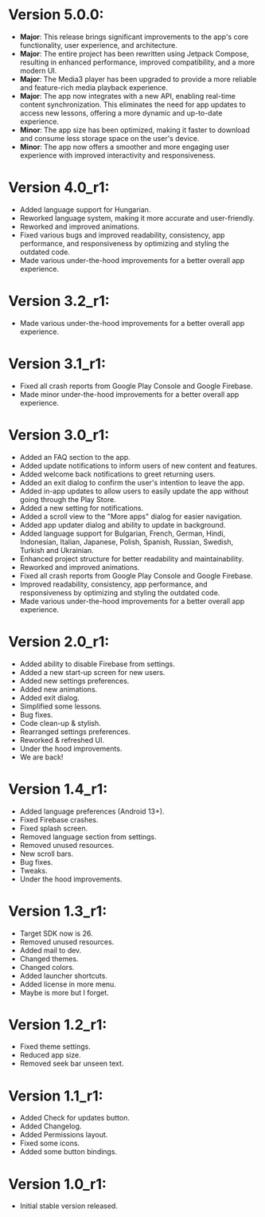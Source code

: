 # Version 5.0.0:
- **Major**: This release brings significant improvements to the app's core functionality, user experience, and architecture.
- **Major**: The entire project has been rewritten using Jetpack Compose, resulting in enhanced performance, improved compatibility, and a more modern UI.
- **Major**: The Media3 player has been upgraded to provide a more reliable and feature-rich media playback experience.
- **Major**: The app now integrates with a new API, enabling real-time content synchronization. This eliminates the need for app updates to access new lessons, offering a more dynamic and up-to-date experience.
- **Minor**: The app size has been optimized, making it faster to download and consume less storage space on the user's device.
- **Minor**: The app now offers a smoother and more engaging user experience with improved interactivity and responsiveness.

# Version 4.0_r1:
- Added language support for Hungarian.
- Reworked language system, making it more accurate and user-friendly.
- Reworked and improved animations.
- Fixed various bugs and improved readability, consistency, app performance, and responsiveness by optimizing and styling the outdated code.
- Made various under-the-hood improvements for a better overall app experience.

# Version 3.2_r1:
- Made various under-the-hood improvements for a better overall app experience.

# Version 3.1_r1:
- Fixed all crash reports from Google Play Console and Google Firebase.
- Made minor under-the-hood improvements for a better overall app experience.

# Version 3.0_r1:
- Added an FAQ section to the app.
- Added update notifications to inform users of new content and features.
- Added welcome back notifications to greet returning users.
- Added an exit dialog to confirm the user's intention to leave the app.
- Added in-app updates to allow users to easily update the app without going through the Play Store.
- Added a new setting for notifications.
- Added a scroll view to the "More apps" dialog for easier navigation.
- Added app updater dialog and ability to update in background.
- Added language support for Bulgarian, French, German, Hindi, Indonesian, Italian, Japanese, Polish, Spanish, Russian, Swedish, Turkish and Ukrainian.
- Enhanced project structure for better readability and maintainability.
- Reworked and improved animations.
- Fixed all crash reports from Google Play Console and Google Firebase.
- Improved readability, consistency, app performance, and responsiveness by optimizing and styling the outdated code.
- Made various under-the-hood improvements for a better overall app experience.

# Version 2.0_r1:
- Added ability to disable Firebase from settings.
- Added a new start-up screen for new users.
- Added new settings preferences.
- Added new animations.
- Added exit dialog.
- Simplified some lessons.
- Bug fixes.
- Code clean-up & stylish.
- Rearranged settings preferences.
- Reworked & refreshed UI.
- Under the hood improvements.
- We are back!

# Version 1.4_r1:
- Added language preferences (Android 13+).
- Fixed Firebase crashes.
- Fixed splash screen.
- Removed language section from settings.
- Removed unused resources.
- New scroll bars.
- Bug fixes.
- Tweaks.
- Under the hood improvements.

# Version 1.3_r1:
- Target SDK now is 26.
- Removed unused resources.
- Added mail to dev.
- Changed themes.
- Changed colors.
- Added launcher shortcuts.
- Added license in more menu.
- Maybe is more but I forget.

# Version 1.2_r1:
- Fixed theme settings.
- Reduced app size.
- Removed seek bar unseen text.

# Version 1.1_r1:
- Added Check for updates button.
- Added Changelog.
- Added Permissions layout.
- Fixed some icons.
- Added some button bindings.

# Version 1.0_r1:
- Initial stable version released.